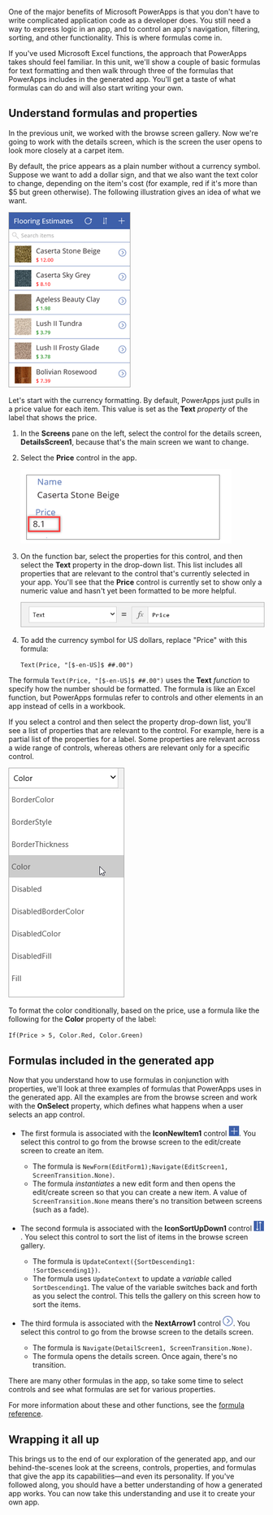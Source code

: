 One of the major benefits of Microsoft PowerApps is that you don't have to write complicated application code as a developer does. You still need a way to express logic in an app, and to control an app's navigation, filtering, sorting, and other functionality. This is where formulas come in.

If you've used Microsoft Excel functions, the approach that PowerApps takes should feel familiar. In this unit, we'll show a couple of basic formulas for text formatting and then walk through three of the formulas that PowerApps includes in the generated app. You'll get a taste of what formulas can do and will also start writing your own.

## Understand formulas and properties
In the previous unit, we worked with the browse screen gallery. Now we're going to work with the details screen, which is the screen the user opens to look more closely at a carpet item. 

By default, the price appears as a plain number without a currency symbol. Suppose we want to add a dollar sign, and that we also want the text color to change, depending on the item's cost (for example, red if it's more than $5 but green otherwise). The following illustration gives an idea of what we want.

![Text formatting for color and currency](../media/powerapps-formulas2.png)

Let's start with the currency formatting. By default, PowerApps just pulls in a price value for each item. This value is set as the **Text** *property* of the label that shows the price.

1. In the **Screens** pane on the left, select the control for the details screen, **DetailsScreen1**, because that's the main screen we want to change.
1. Select the **Price** control in the app.

    ![Price formatting](../media/powerapps-formulas3.png)

1. On the function bar, select the properties for this control, and then select the **Text** property in the drop-down list. This list includes all properties that are relevant to the control that's currently selected in your app. You'll see that the **Price** control is currently set to show only a numeric value and hasn't yet been formatted to be more helpful. 

    ![Price formatting](../media/powerapps-formulas1.png)

1. To add the currency symbol for US dollars, replace "Price" with this formula: 

    `Text(Price, "[$-en-US]$ ##.00")`

The formula `Text(Price, "[$-en-US]$ ##.00")` uses the **Text** *function* to specify how the number should be formatted. The formula is like an Excel function, but PowerApps formulas refer to controls and other elements in an app instead of cells in a workbook.

If you select a control and then select the property drop-down list, you'll see a list of properties that are relevant to the control. For example, here is a partial list of the properties for a label. Some properties are relevant across a wide range of controls, whereas others are relevant only for a specific control.

![Setting properties](../media/powerapps-formulas4.png)

To format the color conditionally, based on the price, use a formula like the following for the **Color** property of the label:

`If(Price > 5, Color.Red, Color.Green)`

## Formulas included in the generated app
Now that you understand how to use formulas in conjunction with properties, we'll look at three examples of formulas that PowerApps uses in the generated app. All the examples are from the browse screen and work with the **OnSelect** property, which defines what happens when a user selects an app control.

* The first formula is associated with the **IconNewItem1** control ![New item icon](../media/powerapps-icon-add-item.png). You select this control to go from the browse screen to the edit/create screen to create an item. 

    * The formula is `NewForm(EditForm1);Navigate(EditScreen1, ScreenTransition.None)`.
    * The formula *instantiates* a new edit form and then opens the edit/create screen so that you can create a new item. A value of `ScreenTransition.None` means there's no transition between screens (such as a fade).

* The second formula is associated with the **IconSortUpDown1** control ![Sort gallery icon](../media/powerapps-icon-sort.png). You select this control to sort the list of items in the browse screen gallery.

    * The formula is `UpdateContext({SortDescending1: !SortDescending1})`.
    * The formula uses `UpdateContext` to update a *variable* called `SortDescending1`. The value of the variable switches back and forth as you select the control. This tells the gallery on this screen how to sort the items.

* The third formula is associated with the **NextArrow1** control ![Go to details arrow icon](../media/powerapps-icon-arrow.png). You select this control to go from the browse screen to the details screen.

    * The formula is `Navigate(DetailScreen1, ScreenTransition.None)`.
    * The formula opens the details screen. Once again, there's no transition.

There are many other formulas in the app, so take some time to select controls and see what formulas are set for various properties.

For more information about these and other functions, see the [formula reference](https://docs.microsoft.com/en-us/powerapps/maker/canvas-apps/formula-reference).

## Wrapping it all up
This brings us to the end of our exploration of the generated app, and our behind-the-scenes look at the screens, controls, properties, and formulas that give the app its capabilities—and even its personality. If you've followed along, you should have a better understanding of how a generated app works. You can now take this understanding and use it to create your own app.